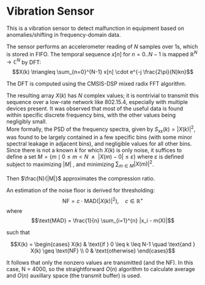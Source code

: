 # Vibration Sensor

This is a vibration sensor to detect malfunction in equipment based on anomalies/shifting in frequency-domain data.

The sensor performs an accelerometer reading of $N$ samples over 1s, which is stored in FIFO. The temporal sequence $x[n]$ for $n=0..N-1$ is mapped  $\mathbb{R}^N \rightarrow \mathbb{C}^N$ by DFT:
$$X(k) \triangleq \sum_{n=0}^{N-1} x[n] \cdot e^{-j \frac{2\pi}{N}kn}$$


The DFT is computed using the CMSIS-DSP mixed radix FFT algorithm.

The resulting array $X(k)$ has $N$ complex values; it is nontrivial to transmit this sequence over a low-rate network like 802.15.4, especially with multiple devices present.
It was observed that most of the useful data is found within specific discrete frequency bins, with the other values being negligibly small.<br>
More formally, the PSD of the frequency spectra, given by $S_{xx}(k) = |X(k)|^2$, was found to be largely contained in a few specific bins (with some minor spectral leakage in adjacent bins), and negligible values for all other bins.<br>
Since there is not a known $k$ for which $X(k)$ is only noise,
it suffices to define a set $M = \lbrace m \mid 0 \leq m < N \enspace \land \enspace \lvert X(m) - 0 \rvert \leq \varepsilon \rbrace$ where $\varepsilon$ is defined subject to maximizing $\lvert M \rvert$ , and minimizing $\sum_{m \in {M}} |X(m)|^2$. <br><br>
Then $\frac{N}{|M|}$ approximates the compression ratio.
<br>



An estimation of the noise floor is derived for thresholding:
$$\text{NF} = c \cdot \text{MAD}(|X(k)|^2),  \quad  c \in \mathbb{R}^+ $$
where $$\text{MAD} = \frac{1}{n} \sum_{i=1}^{n} |x_i - m(X)|$$

such that 
```math
X(k) = \begin{cases}
    X(k) & \text{if } 0 \leq k \leq N-1 \quad \text{and } X(k) \geq \text{NF} \\
    0 & \text{otherwise}
\end{cases}
```
It follows that only the nonzero values are transmitted (and the NF).
In this case, N = 4000, so the straightforward $O(n)$ algorithm to calculate average and $O(n)$ auxillary space (the transmit buffer) is used.


